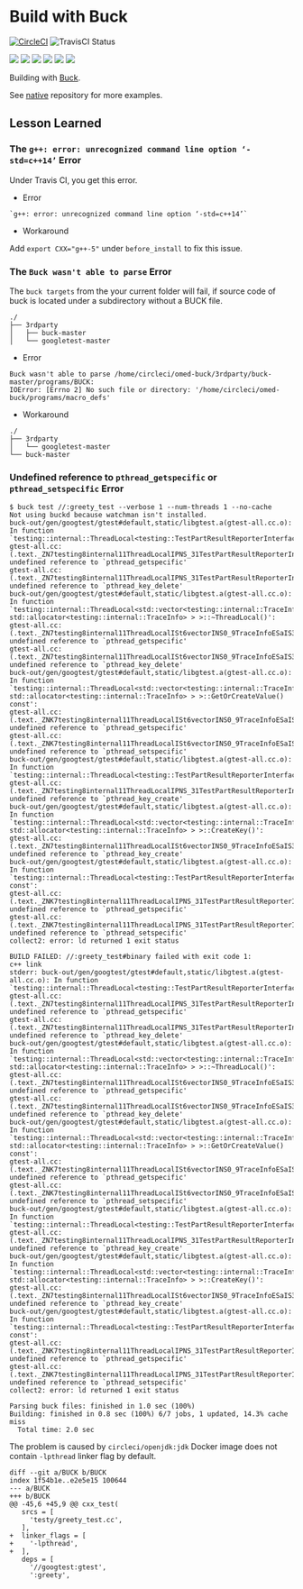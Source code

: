 # Build with Buck

[![CircleCI](https://circleci.com/gh/Praqma/native-example-buck.png?style=shield&circle-token=df3dc5f6efbc2a267f7805f05a5e91d2878be9fd)](https://circleci.com/gh/Praqma/native-example-buck)
![TravisCI Status](https://travis-ci.org/Praqma/native-example-buck.svg?branch=master)

![](https://img.shields.io/github/stars/praqma/native-example-buck.svg)
![](https://img.shields.io/github/forks/praqma/native-example-buck.svg)
![](https://img.shields.io/github/watchers/praqma/native-example-buck.svg)
![](https://img.shields.io/github/tag/praqma/native-example-buck.svg)
![](https://img.shields.io/github/release/praqma/native-example-buck.svg)
![](https://img.shields.io/github/issues/praqma/native-example-buck.svg)

Building with [Buck](https://buckbuild.com).

See [native](https://github.com/Praqma/native) repository for more examples.

<!-- GitHub

[![GitHub Stars](https://img.shields.io/github/stars/praqma/native-example-buck.svg?style=social&label=Star)](https://img.shields.io/github/stars/praqma/native-example-buck.svg?style=social&label=Star)
[![GitHub Forks](https://img.shields.io/github/forks/praqma/native-example-buck.svg?style=social&label=Fork)](https://img.shields.io/github/forks/praqma/native-example-buck.svg?style=social&label=Fork)
[![GitHub Watchers](https://img.shields.io/github/watchers/praqma/native-example-buck.svg?style=social&label=Watch)](https://img.shields.io/github/watchers/praqma/native-example-buck.svg?style=social&label=Watch)
[![GitHub Tags](https://img.shields.io/github/tag/praqma/native-example-buck.svg)](https://img.shields.io/github/tag/praqma/native-example-buck.svg)
[![GitHub Releases](https://img.shields.io/github/release/praqma/native-example-buck.svg)](https://img.shields.io/github/release/praqma/native-example-buck.svg)
[![GitHub Issues](https://img.shields.io/github/issues/praqma/native-example-buck.svg)](https://img.shields.io/github/issues/praqma/native-example-buck.svg) -->

## Lesson Learned

### The `g++: error: unrecognized command line option ‘-std=c++14’` Error

Under Travis CI, you get this error.

* Error

```
`g++: error: unrecognized command line option ‘-std=c++14’`
```

* Workaround

Add `export CXX="g++-5"` under `before_install` to fix this issue.

### The `Buck wasn't able to parse` Error

The `buck targets` from the your current folder will fail, if source code of buck is located under a subdirectory without a BUCK file.

```
./
├── 3rdparty
│   ├── buck-master
│   └── googletest-master
```

* Error

```
Buck wasn't able to parse /home/circleci/omed-buck/3rdparty/buck-master/programs/BUCK:
IOError: [Errno 2] No such file or directory: '/home/circleci/omed-buck/programs/macro_defs'
```

* Workaround

```
./
├── 3rdparty
│   └── googletest-master
└── buck-master
```

### Undefined reference to `pthread_getspecific` or `pthread_setspecific` Error

```
$ buck test //:greety_test --verbose 1 --num-threads 1 --no-cache
Not using buckd because watchman isn't installed.
buck-out/gen/googtest/gtest#default,static/libgtest.a(gtest-all.cc.o): In function `testing::internal::ThreadLocal<testing::TestPartResultReporterInterface*>::~ThreadLocal()':
gtest-all.cc:(.text._ZN7testing8internal11ThreadLocalIPNS_31TestPartResultReporterInterfaceEED2Ev[_ZN7testing8internal11ThreadLocalIPNS_31TestPartResultReporterInterfaceEED5Ev]+0x15): undefined reference to `pthread_getspecific'
gtest-all.cc:(.text._ZN7testing8internal11ThreadLocalIPNS_31TestPartResultReporterInterfaceEED2Ev[_ZN7testing8internal11ThreadLocalIPNS_31TestPartResultReporterInterfaceEED5Ev]+0x2a): undefined reference to `pthread_key_delete'
buck-out/gen/googtest/gtest#default,static/libgtest.a(gtest-all.cc.o): In function `testing::internal::ThreadLocal<std::vector<testing::internal::TraceInfo, std::allocator<testing::internal::TraceInfo> > >::~ThreadLocal()':
gtest-all.cc:(.text._ZN7testing8internal11ThreadLocalISt6vectorINS0_9TraceInfoESaIS3_EEED2Ev[_ZN7testing8internal11ThreadLocalISt6vectorINS0_9TraceInfoESaIS3_EEED5Ev]+0x15): undefined reference to `pthread_getspecific'
gtest-all.cc:(.text._ZN7testing8internal11ThreadLocalISt6vectorINS0_9TraceInfoESaIS3_EEED2Ev[_ZN7testing8internal11ThreadLocalISt6vectorINS0_9TraceInfoESaIS3_EEED5Ev]+0x2a): undefined reference to `pthread_key_delete'
buck-out/gen/googtest/gtest#default,static/libgtest.a(gtest-all.cc.o): In function `testing::internal::ThreadLocal<std::vector<testing::internal::TraceInfo, std::allocator<testing::internal::TraceInfo> > >::GetOrCreateValue() const':
gtest-all.cc:(.text._ZNK7testing8internal11ThreadLocalISt6vectorINS0_9TraceInfoESaIS3_EEE16GetOrCreateValueEv[_ZNK7testing8internal11ThreadLocalISt6vectorINS0_9TraceInfoESaIS3_EEE16GetOrCreateValueEv]+0x16): undefined reference to `pthread_getspecific'
gtest-all.cc:(.text._ZNK7testing8internal11ThreadLocalISt6vectorINS0_9TraceInfoESaIS3_EEE16GetOrCreateValueEv[_ZNK7testing8internal11ThreadLocalISt6vectorINS0_9TraceInfoESaIS3_EEE16GetOrCreateValueEv]+0x79): undefined reference to `pthread_setspecific'
buck-out/gen/googtest/gtest#default,static/libgtest.a(gtest-all.cc.o): In function `testing::internal::ThreadLocal<testing::TestPartResultReporterInterface*>::CreateKey()':
gtest-all.cc:(.text._ZN7testing8internal11ThreadLocalIPNS_31TestPartResultReporterInterfaceEE9CreateKeyEv[_ZN7testing8internal11ThreadLocalIPNS_31TestPartResultReporterInterfaceEE9CreateKeyEv]+0x18): undefined reference to `pthread_key_create'
buck-out/gen/googtest/gtest#default,static/libgtest.a(gtest-all.cc.o): In function `testing::internal::ThreadLocal<std::vector<testing::internal::TraceInfo, std::allocator<testing::internal::TraceInfo> > >::CreateKey()':
gtest-all.cc:(.text._ZN7testing8internal11ThreadLocalISt6vectorINS0_9TraceInfoESaIS3_EEE9CreateKeyEv[_ZN7testing8internal11ThreadLocalISt6vectorINS0_9TraceInfoESaIS3_EEE9CreateKeyEv]+0x18): undefined reference to `pthread_key_create'
buck-out/gen/googtest/gtest#default,static/libgtest.a(gtest-all.cc.o): In function `testing::internal::ThreadLocal<testing::TestPartResultReporterInterface*>::GetOrCreateValue() const':
gtest-all.cc:(.text._ZNK7testing8internal11ThreadLocalIPNS_31TestPartResultReporterInterfaceEE16GetOrCreateValueEv[_ZNK7testing8internal11ThreadLocalIPNS_31TestPartResultReporterInterfaceEE16GetOrCreateValueEv]+0x16): undefined reference to `pthread_getspecific'
gtest-all.cc:(.text._ZNK7testing8internal11ThreadLocalIPNS_31TestPartResultReporterInterfaceEE16GetOrCreateValueEv[_ZNK7testing8internal11ThreadLocalIPNS_31TestPartResultReporterInterfaceEE16GetOrCreateValueEv]+0x79): undefined reference to `pthread_setspecific'
collect2: error: ld returned 1 exit status

BUILD FAILED: //:greety_test#binary failed with exit code 1:
c++ link
stderr: buck-out/gen/googtest/gtest#default,static/libgtest.a(gtest-all.cc.o): In function `testing::internal::ThreadLocal<testing::TestPartResultReporterInterface*>::~ThreadLocal()':
gtest-all.cc:(.text._ZN7testing8internal11ThreadLocalIPNS_31TestPartResultReporterInterfaceEED2Ev[_ZN7testing8internal11ThreadLocalIPNS_31TestPartResultReporterInterfaceEED5Ev]+0x15): undefined reference to `pthread_getspecific'
gtest-all.cc:(.text._ZN7testing8internal11ThreadLocalIPNS_31TestPartResultReporterInterfaceEED2Ev[_ZN7testing8internal11ThreadLocalIPNS_31TestPartResultReporterInterfaceEED5Ev]+0x2a): undefined reference to `pthread_key_delete'
buck-out/gen/googtest/gtest#default,static/libgtest.a(gtest-all.cc.o): In function `testing::internal::ThreadLocal<std::vector<testing::internal::TraceInfo, std::allocator<testing::internal::TraceInfo> > >::~ThreadLocal()':
gtest-all.cc:(.text._ZN7testing8internal11ThreadLocalISt6vectorINS0_9TraceInfoESaIS3_EEED2Ev[_ZN7testing8internal11ThreadLocalISt6vectorINS0_9TraceInfoESaIS3_EEED5Ev]+0x15): undefined reference to `pthread_getspecific'
gtest-all.cc:(.text._ZN7testing8internal11ThreadLocalISt6vectorINS0_9TraceInfoESaIS3_EEED2Ev[_ZN7testing8internal11ThreadLocalISt6vectorINS0_9TraceInfoESaIS3_EEED5Ev]+0x2a): undefined reference to `pthread_key_delete'
buck-out/gen/googtest/gtest#default,static/libgtest.a(gtest-all.cc.o): In function `testing::internal::ThreadLocal<std::vector<testing::internal::TraceInfo, std::allocator<testing::internal::TraceInfo> > >::GetOrCreateValue() const':
gtest-all.cc:(.text._ZNK7testing8internal11ThreadLocalISt6vectorINS0_9TraceInfoESaIS3_EEE16GetOrCreateValueEv[_ZNK7testing8internal11ThreadLocalISt6vectorINS0_9TraceInfoESaIS3_EEE16GetOrCreateValueEv]+0x16): undefined reference to `pthread_getspecific'
gtest-all.cc:(.text._ZNK7testing8internal11ThreadLocalISt6vectorINS0_9TraceInfoESaIS3_EEE16GetOrCreateValueEv[_ZNK7testing8internal11ThreadLocalISt6vectorINS0_9TraceInfoESaIS3_EEE16GetOrCreateValueEv]+0x79): undefined reference to `pthread_setspecific'
buck-out/gen/googtest/gtest#default,static/libgtest.a(gtest-all.cc.o): In function `testing::internal::ThreadLocal<testing::TestPartResultReporterInterface*>::CreateKey()':
gtest-all.cc:(.text._ZN7testing8internal11ThreadLocalIPNS_31TestPartResultReporterInterfaceEE9CreateKeyEv[_ZN7testing8internal11ThreadLocalIPNS_31TestPartResultReporterInterfaceEE9CreateKeyEv]+0x18): undefined reference to `pthread_key_create'
buck-out/gen/googtest/gtest#default,static/libgtest.a(gtest-all.cc.o): In function `testing::internal::ThreadLocal<std::vector<testing::internal::TraceInfo, std::allocator<testing::internal::TraceInfo> > >::CreateKey()':
gtest-all.cc:(.text._ZN7testing8internal11ThreadLocalISt6vectorINS0_9TraceInfoESaIS3_EEE9CreateKeyEv[_ZN7testing8internal11ThreadLocalISt6vectorINS0_9TraceInfoESaIS3_EEE9CreateKeyEv]+0x18): undefined reference to `pthread_key_create'
buck-out/gen/googtest/gtest#default,static/libgtest.a(gtest-all.cc.o): In function `testing::internal::ThreadLocal<testing::TestPartResultReporterInterface*>::GetOrCreateValue() const':
gtest-all.cc:(.text._ZNK7testing8internal11ThreadLocalIPNS_31TestPartResultReporterInterfaceEE16GetOrCreateValueEv[_ZNK7testing8internal11ThreadLocalIPNS_31TestPartResultReporterInterfaceEE16GetOrCreateValueEv]+0x16): undefined reference to `pthread_getspecific'
gtest-all.cc:(.text._ZNK7testing8internal11ThreadLocalIPNS_31TestPartResultReporterInterfaceEE16GetOrCreateValueEv[_ZNK7testing8internal11ThreadLocalIPNS_31TestPartResultReporterInterfaceEE16GetOrCreateValueEv]+0x79): undefined reference to `pthread_setspecific'
collect2: error: ld returned 1 exit status

Parsing buck files: finished in 1.0 sec (100%)
Building: finished in 0.8 sec (100%) 6/7 jobs, 1 updated, 14.3% cache miss
  Total time: 2.0 sec
```

The problem is caused by `circleci/openjdk:jdk` Docker image does not contain `-lpthread` linker flag by default.

```
diff --git a/BUCK b/BUCK
index 1f54b1e..e2e5e15 100644
--- a/BUCK
+++ b/BUCK
@@ -45,6 +45,9 @@ cxx_test(
   srcs = [
     'testy/greety_test.cc',
   ],
+  linker_flags = [
+    '-lpthread',
+  ],
   deps = [
     '//googtest:gtest',
     ':greety',
```

